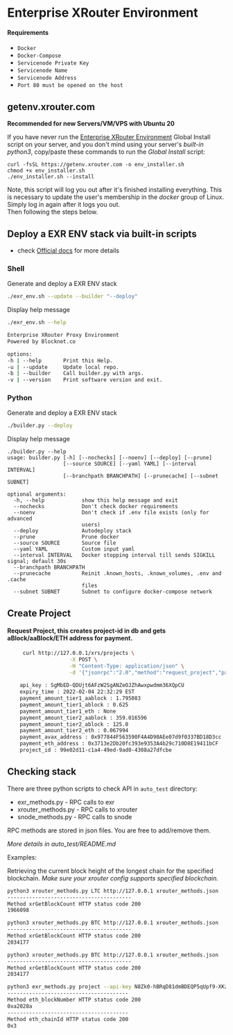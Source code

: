 # Enterprise XRouter Environment 
#### Requirements
- `Docker`
- `Docker-Compose`
- `Servicenode Private Key`
- `Servicenode Name`
- `Servicenode Address`
- `Port 80 must be opened on the host`

## getenv.xrouter.com
**Recommended for new Servers/VM/VPS with Ubuntu 20**

If you have never run the  [Enterprise XRouter Environment](https://docs.blocknet.co/resources/glossary/#enterprise-xrouter)  Global Install script on your server, and you don't mind using your server's  _built-in python3_, copy/paste these commands to run the  _Global Install_  script:
```
curl -fsSL https://getenv.xrouter.com -o env_installer.sh
chmod +x env_installer.sh
./env_installer.sh --install 
```
Note, this script will log you out after it's finished installing everything. This is necessary to update the user's membership in the _docker_ group of Linux. Simply log in again after it logs you out.  
Then following the steps below.

## Deploy a EXR ENV stack via built-in scripts
* check [Official docs](https://docs.blocknet.co/service-nodes/setup/#auto-deploy-service-node) for more details

### Shell
Generate and deploy a EXR ENV stack
```bash
./exr_env.sh --update --builder "--deploy"
```
Display help message
```bash
./exr_env.sh --help

Enterprise XRouter Proxy Environment
Powered by Blocknet.co

options:
-h | --help       Print this Help.
-u | --update     Update local repo.
-b | --builder    Call builder.py with args.
-v | --version    Print software version and exit.
```
### Python
Generate and deploy a EXR ENV stack
```bash
./builder.py --deploy
```
Display help message
```
./builder.py --help
usage: builder.py [-h] [--nochecks] [--noenv] [--deploy] [--prune]
                  [--source SOURCE] [--yaml YAML] [--interval INTERVAL]
                  [--branchpath BRANCHPATH] [--prunecache] [--subnet SUBNET]

optional arguments:
  -h, --help            show this help message and exit
  --nochecks            Don't check docker requirements
  --noenv               Don't check if .env file exists (only for advanced
                        users)
  --deploy              Autodeploy stack
  --prune               Prune docker
  --source SOURCE       Source file
  --yaml YAML           Custom input yaml
  --interval INTERVAL   Docker stopping interval till sends SIGKILL signal; default 30s
  --branchpath BRANCHPATH
  --prunecache          Reinit .known_hosts, .known_volumes, .env and .cache
                        files
  --subnet SUBNET       Subnet to configure docker-compose network 
```


## Create Project
 #### Request Project, this creates project-id in db and gets aBlock/aaBlock/ETH address for payment.

```bash
     curl http://127.0.0.1/xrs/projects \
                    -X POST \
                    -H "Content-Type: application/json" \
                    -d '{"jsonrpc":"2.0","method":"request_project","params": [],"id":1}'
                    
    api_key : SgMbED-QDUjt6AFzW2SgANZeOJZhAwxpwdmm36XQpCU
    expiry_time : 2022-02-04 22:32:29 EST
    payment_amount_tier1_aablock : 1.795083
    payment_amount_tier1_ablock : 0.625
    payment_amount_tier1_eth : None
    payment_amount_tier2_aablock : 359.016596
    payment_amount_tier2_ablock : 125.0
    payment_amount_tier2_eth : 0.067994
    payment_avax_address : 0x977844F563590F4A4D90AEe07d9f0337BD18D3cc
    payment_eth_address : 0x3713e2Db20fc393e9353A4b29c710D8E19411bCF
    project_id : 99e02d11-c1a4-49ed-9ad0-4308a27dfcbe

```

## Checking stack

There are three python scripts to check API in `auto_test` directory:

- exr_methods.py - RPC calls to exr
- xrouter_methods.py - RPC calls to xrouter
- snode_methods.py - RPC calls to snode 

RPC methods are stored in json files. You are free to add/remove them. 

_More details in auto_test/README.md_

Examples: 

Retrieving the current block height of the longest chain for the specified blockchain.
_Make sure your xrouter config supports specified blockchain._ 
```bash 
python3 xrouter_methods.py LTC http://127.0.0.1 xrouter_methods.json 
----------------------------------------
Method xrGetBlockCount HTTP status code 200
1966098

python3 xrouter_methods.py BTC http://127.0.0.1 xrouter_methods.json 
----------------------------------------
Method xrGetBlockCount HTTP status code 200
2034177

python3 xrouter_methods.py BTC http://127.0.0.1 xrouter_methods.json 
----------------------------------------
Method xrGetBlockCount HTTP status code 200
2034177

python3 exr_methods.py project --api-key N8Zk0-hBRqD81dmBDEQP5qUpf9-XKz5eVPcstPkr8C0 --project-id 6228e1ed-1c78-40ca-9813-421d0fdfbfcf  http://127.0.0.1 exr_methods.json
---------------------------------------
Method eth_blockNumber HTTP status code 200
0xa2028a
---------------------------------------
Method eth_chainId HTTP status code 200
0x3
```